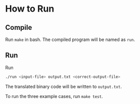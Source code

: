 # How to Run

## Compile

Run `make` in bash.
The compiled program will be named as `run`.

## Run

Run

```bash
./run <input-file> output.txt <correct-output-file>
```

The translated binary code will be written to `output.txt`.

To run the three example cases, run `make test`.